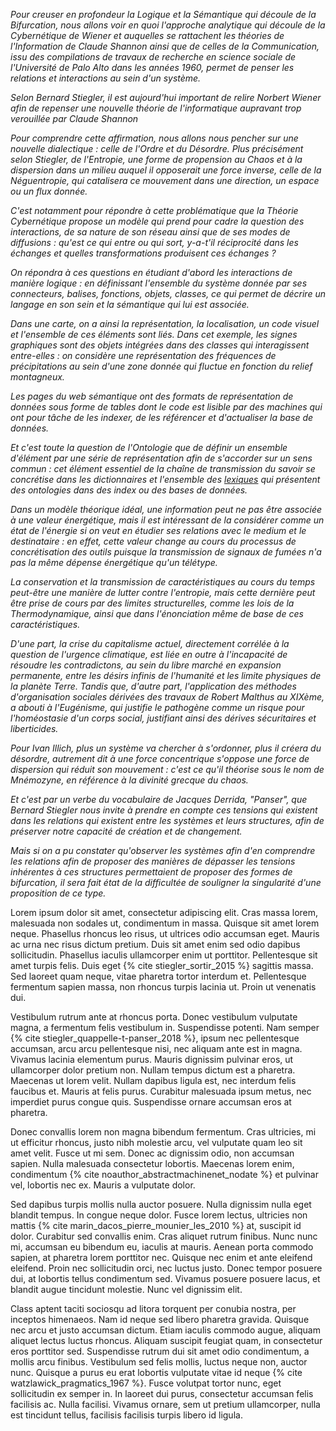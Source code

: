 *Pour creuser en profondeur la Logique et la Sémantique qui découle de la Bifurcation, nous allons voir en quoi l'approche analytique qui découle de la Cybernétique de Wiener et auquelles se rattachent les théories de l'Information de Claude Shannon ainsi que de celles de la Communication, issu des compilations de travaux de recherche en science sociale de l'Université de Palo Alto dans les années 1960, permet de penser les relations et interactions au sein d'un système.*

*Selon Bernard Stiegler, il est aujourd'hui important de relire Norbert Wiener afin de repenser une nouvelle théorie de l'informatique aupravant trop verouillée par Claude Shannon*

*Pour comprendre cette affirmation, nous allons nous pencher sur une nouvelle dialectique : celle de l'Ordre et du Désordre. Plus précisément selon Stiegler, de l'Entropie, une forme de propension au Chaos et à la dispersion dans un milieu auquel il opposerait une force inverse, celle de la Néguentropie, qui catalisera ce mouvement dans une direction, un espace ou un flux donnée.*

*C'est notamment pour répondre à cette problématique que la Théorie Cybernétique propose un modèle qui prend pour cadre la question des interactions, de sa nature de son réseau ainsi que de ses modes de diffusions : qu'est ce qui entre ou qui sort, y-a-t'il réciprocité dans les échanges et quelles transformations produisent ces échanges ?*

*On répondra à ces questions en étudiant d'abord les interactions de manière logique : en définissant l'ensemble du système donnée par ses connecteurs, balises, fonctions, objets, classes, ce qui permet de décrire un langage en son sein et la sémantique qui lui est associée.*

*Dans une carte, on a ainsi la représentation, la localisation, un code visuel et l'ensemble de ces éléments sont liés. Dans cet exemple, les signes graphiques sont des objets intégrées dans des classes qui interagissent entre-elles : on considère une représentation des fréquences de précipitations au sein d'une zone donnée qui fluctue en fonction du relief montagneux.*

*Les pages du web sémantique ont des formats de représentation de données sous forme de tables dont le code est lisible par des machines qui ont pour tâche de les indexer, de les référencer et d'actualiser la base de données.*

*Et c'est toute la question de l'Ontologie que de définir un ensemble d'élément par une série de représentation afin de s'accorder sur un sens commun : cet élément essentiel de la chaîne de transmission du savoir se concrétise dans les dictionnaires et l'ensemble des [lexiques](https://bifurcation.etxetxe.fr/7-annexes/lexique/) qui présentent des ontologies dans des index ou des bases de données.*

*Dans un modèle théorique idéal, une information peut ne pas être associée à une valeur énergétique, mais il est intéressant de la considérer comme un état de l'énergie si on veut en étudier ses relations avec le medium et le destinataire : en effet, cette valeur change au cours du processus de concrétisation des outils puisque la transmission de signaux de fumées n'a pas la même dépense énergétique qu'un télétype.*

*La conservation et la transmission de caractéristiques au cours du temps peut-être une manière de lutter contre l'entropie, mais cette dernière peut être prise de cours par des limites structurelles, comme les lois de la Thermodynamique, ainsi que dans l'énonciation même de base de ces caractéristiques.*

*D'une part, la crise du capitalisme actuel, directement corrélée à la question de l'urgence climatique, est liée en outre à l'incapacité de résoudre les contradictons, au sein du libre marché en expansion permanente, entre les désirs infinis de l'humanité et les limite physiques de la planète Terre. Tandis que, d'autre part, l'application des méthodes d'organisation sociales dérivées des travaux de Robert Malthus au XIXème, a abouti à l'Eugénisme, qui justifie le pathogène comme un risque pour l'homéostasie d'un corps social, justifiant ainsi des dérives sécuritaires et liberticides.*

*Pour Ivan Illich, plus un système va chercher à s'ordonner, plus il créera du désordre, autrement dit à une force concentrique s'oppose une force de dispersion qui réduit son mouvement : c'est ce qu'il théorise sous le nom de Mnémozyne, en référence à la divinité grecque du chaos.*

*Et c'est par un verbe du vocabulaire de Jacques Derrida, "Panser", que Bernard Stiegler nous invite à prendre en compte ces tensions qui existent dans les relations qui existent entre les systèmes et leurs structures, afin de préserver notre capacité de création et de changement.*

*Mais si on a pu constater qu'observer les systèmes afin d'en comprendre les relations afin de proposer des manières de dépasser les tensions inhérentes à ces structures permettaient de proposer des formes de bifurcation, il sera fait état de la difficultée de souligner la singularité d'une proposition de ce type.*

Lorem ipsum dolor sit amet, consectetur adipiscing elit. Cras massa lorem, malesuada non sodales ut, condimentum in massa. Quisque sit amet lorem neque. Phasellus rhoncus leo risus, ut ultrices odio accumsan eget. Mauris ac urna nec risus dictum pretium. Duis sit amet enim sed odio dapibus sollicitudin. Phasellus iaculis ullamcorper enim ut porttitor. Pellentesque sit amet turpis felis. Duis eget {% cite stiegler_sortir_2015 %} sagittis massa. Sed laoreet quam neque, vitae pharetra tortor interdum et. Pellentesque fermentum sapien massa, non rhoncus turpis lacinia ut. Proin ut venenatis dui.

Vestibulum rutrum ante at rhoncus porta. Donec vestibulum vulputate magna, a fermentum felis vestibulum in. Suspendisse potenti. Nam semper {% cite stiegler_quappelle-t-panser_2018 %}, ipsum nec pellentesque accumsan, arcu arcu pellentesque nisi, nec aliquam ante est in magna. Vivamus lacinia elementum purus. Mauris dignissim pulvinar eros, ut ullamcorper dolor pretium non. Nullam tempus dictum est a pharetra. Maecenas ut lorem velit. Nullam dapibus ligula est, nec interdum felis faucibus et. Mauris at felis purus. Curabitur malesuada ipsum metus, nec imperdiet purus congue quis. Suspendisse ornare accumsan eros at pharetra.

Donec convallis lorem non magna bibendum fermentum. Cras ultricies, mi ut efficitur rhoncus, justo nibh molestie arcu, vel vulputate quam leo sit amet velit. Fusce ut mi sem. Donec ac dignissim odio, non accumsan sapien. Nulla malesuada consectetur lobortis. Maecenas lorem enim, condimentum {% cite noauthor_abstractmachinenet_nodate %} et pulvinar vel, lobortis nec ex. Mauris a vulputate dolor.

Sed dapibus turpis mollis nulla auctor posuere. Nulla dignissim nulla eget blandit tempus. In congue neque dolor. Fusce lorem lectus, ultricies non mattis {% cite marin_dacos_pierre_mounier_les_2010 %} at, suscipit id dolor. Curabitur sed convallis enim. Cras aliquet rutrum finibus. Nunc nunc mi, accumsan eu bibendum eu, iaculis at mauris. Aenean porta commodo sapien, at pharetra lorem porttitor nec. Quisque nec enim et ante eleifend eleifend. Proin nec sollicitudin orci, nec luctus justo. Donec tempor posuere dui, at lobortis tellus condimentum sed. Vivamus posuere posuere lacus, et blandit augue tincidunt molestie. Nunc vel dignissim elit.

Class aptent taciti sociosqu ad litora torquent per conubia nostra, per inceptos himenaeos. Nam id neque sed libero pharetra gravida. Quisque nec arcu et justo accumsan dictum. Etiam iaculis commodo augue, aliquam aliquet lectus luctus rhoncus. Aliquam suscipit feugiat quam, in consectetur eros porttitor sed. Suspendisse rutrum dui sit amet odio condimentum, a mollis arcu finibus. Vestibulum sed felis mollis, luctus neque non, auctor nunc. Quisque a purus eu erat lobortis vulputate vitae id neque {% cite watzlawick_pragmatics_1967 %}. Fusce volutpat tortor nunc, eget sollicitudin ex semper in. In laoreet dui purus, consectetur accumsan felis facilisis ac. Nulla facilisi. Vivamus ornare, sem ut pretium ullamcorper, nulla est tincidunt tellus, facilisis facilisis turpis libero id ligula.

